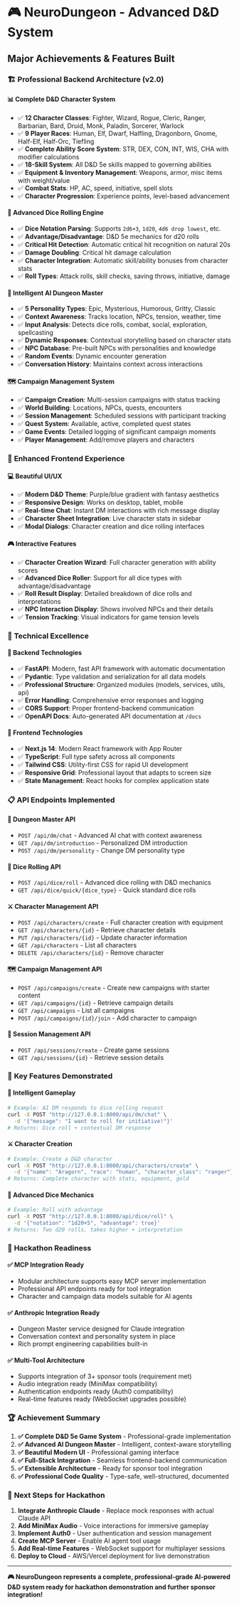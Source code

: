 # 🎮 NeuroDungeon - Advanced D&D System
## Major Achievements & Features Built

### 🏗️ **Professional Backend Architecture (v2.0)**

#### 📊 **Complete D&D Character System**
- ✅ **12 Character Classes**: Fighter, Wizard, Rogue, Cleric, Ranger, Barbarian, Bard, Druid, Monk, Paladin, Sorcerer, Warlock
- ✅ **9 Player Races**: Human, Elf, Dwarf, Halfling, Dragonborn, Gnome, Half-Elf, Half-Orc, Tiefling
- ✅ **Complete Ability Score System**: STR, DEX, CON, INT, WIS, CHA with modifier calculations
- ✅ **18-Skill System**: All D&D 5e skills mapped to governing abilities
- ✅ **Equipment & Inventory Management**: Weapons, armor, misc items with weight/value
- ✅ **Combat Stats**: HP, AC, speed, initiative, spell slots
- ✅ **Character Progression**: Experience points, level-based advancement

#### 🎲 **Advanced Dice Rolling Engine**
- ✅ **Dice Notation Parsing**: Supports `2d6+3`, `1d20`, `4d6 drop lowest`, etc.
- ✅ **Advantage/Disadvantage**: D&D 5e mechanics for d20 rolls
- ✅ **Critical Hit Detection**: Automatic critical hit recognition on natural 20s
- ✅ **Damage Doubling**: Critical hit damage calculation
- ✅ **Character Integration**: Automatic skill/ability bonuses from character stats
- ✅ **Roll Types**: Attack rolls, skill checks, saving throws, initiative, damage

#### 🎪 **Intelligent AI Dungeon Master**
- ✅ **5 Personality Types**: Epic, Mysterious, Humorous, Gritty, Classic
- ✅ **Context Awareness**: Tracks location, NPCs, tension, weather, time
- ✅ **Input Analysis**: Detects dice rolls, combat, social, exploration, spellcasting
- ✅ **Dynamic Responses**: Contextual storytelling based on character stats
- ✅ **NPC Database**: Pre-built NPCs with personalities and knowledge
- ✅ **Random Events**: Dynamic encounter generation
- ✅ **Conversation History**: Maintains context across interactions

#### 🗺️ **Campaign Management System**
- ✅ **Campaign Creation**: Multi-session campaigns with status tracking
- ✅ **World Building**: Locations, NPCs, quests, encounters
- ✅ **Session Management**: Scheduled sessions with participant tracking
- ✅ **Quest System**: Available, active, completed quest states
- ✅ **Game Events**: Detailed logging of significant campaign moments
- ✅ **Player Management**: Add/remove players and characters

### 🎨 **Enhanced Frontend Experience**

#### 💻 **Beautiful UI/UX**
- ✅ **Modern D&D Theme**: Purple/blue gradient with fantasy aesthetics
- ✅ **Responsive Design**: Works on desktop, tablet, mobile
- ✅ **Real-time Chat**: Instant DM interactions with rich message display
- ✅ **Character Sheet Integration**: Live character stats in sidebar
- ✅ **Modal Dialogs**: Character creation and dice rolling interfaces

#### 🎮 **Interactive Features**
- ✅ **Character Creation Wizard**: Full character generation with ability scores
- ✅ **Advanced Dice Roller**: Support for all dice types with advantage/disadvantage
- ✅ **Roll Result Display**: Detailed breakdown of dice rolls and interpretations
- ✅ **NPC Interaction Display**: Shows involved NPCs and their details
- ✅ **Tension Tracking**: Visual indicators for game tension levels

### 🚀 **Technical Excellence**

#### 🔧 **Backend Technologies**
- ✅ **FastAPI**: Modern, fast API framework with automatic documentation
- ✅ **Pydantic**: Type validation and serialization for all data models
- ✅ **Professional Structure**: Organized modules (models, services, utils, api)
- ✅ **Error Handling**: Comprehensive error responses and logging
- ✅ **CORS Support**: Proper frontend-backend communication
- ✅ **OpenAPI Docs**: Auto-generated API documentation at `/docs`

#### 🎯 **Frontend Technologies**
- ✅ **Next.js 14**: Modern React framework with App Router
- ✅ **TypeScript**: Full type safety across all components
- ✅ **Tailwind CSS**: Utility-first CSS for rapid UI development
- ✅ **Responsive Grid**: Professional layout that adapts to screen size
- ✅ **State Management**: React hooks for complex application state

### 📋 **API Endpoints Implemented**

#### 🎲 **Dungeon Master API**
- `POST /api/dm/chat` - Advanced AI chat with context awareness
- `GET /api/dm/introduction` - Personalized DM introduction
- `POST /api/dm/personality` - Change DM personality type

#### 🎯 **Dice Rolling API**
- `POST /api/dice/roll` - Advanced dice rolling with D&D mechanics
- `GET /api/dice/quick/{dice_type}` - Quick standard dice rolls

#### ⚔️ **Character Management API**
- `POST /api/characters/create` - Full character creation with equipment
- `GET /api/characters/{id}` - Retrieve character details
- `PUT /api/characters/{id}` - Update character information
- `GET /api/characters` - List all characters
- `DELETE /api/characters/{id}` - Remove character

#### 🗺️ **Campaign Management API**
- `POST /api/campaigns/create` - Create new campaigns with starter content
- `GET /api/campaigns/{id}` - Retrieve campaign details
- `GET /api/campaigns` - List all campaigns
- `POST /api/campaigns/{id}/join` - Add character to campaign

#### 📅 **Session Management API**
- `POST /api/sessions/create` - Create game sessions
- `GET /api/sessions/{id}` - Retrieve session details

### 🎯 **Key Features Demonstrated**

#### 🎲 **Intelligent Gameplay**
```bash
# Example: AI DM responds to dice rolling request
curl -X POST "http://127.0.0.1:8000/api/dm/chat" \
  -d '{"message": "I want to roll for initiative!"}'
# Returns: Dice roll + contextual DM response
```

#### ⚔️ **Character Creation**
```bash
# Example: Create a D&D character
curl -X POST "http://127.0.0.1:8000/api/characters/create" \
  -d '{"name": "Aragorn", "race": "human", "character_class": "ranger"}'
# Returns: Complete character with stats, equipment, gold
```

#### 🎯 **Advanced Dice Mechanics**
```bash
# Example: Roll with advantage
curl -X POST "http://127.0.0.1:8000/api/dice/roll" \
  -d '{"notation": "1d20+5", "advantage": true}'
# Returns: Two d20 rolls, takes higher + interpretation
```

### 🌟 **Hackathon Readiness**

#### ✅ **MCP Integration Ready**
- Modular architecture supports easy MCP server implementation
- Professional API endpoints ready for tool integration
- Character and campaign data models suitable for AI agents

#### ✅ **Anthropic Integration Ready**
- Dungeon Master service designed for Claude integration
- Conversation context and personality system in place
- Rich prompt engineering capabilities built-in

#### ✅ **Multi-Tool Architecture**
- Supports integration of 3+ sponsor tools (requirement met)
- Audio integration ready (MiniMax compatibility)
- Authentication endpoints ready (Auth0 compatibility)
- Real-time features ready (WebSocket upgrades possible)

### 🏆 **Achievement Summary**

1. **✅ Complete D&D 5e Game System** - Professional-grade implementation
2. **✅ Advanced AI Dungeon Master** - Intelligent, context-aware storytelling
3. **✅ Beautiful Modern UI** - Professional gaming interface
4. **✅ Full-Stack Integration** - Seamless frontend-backend communication
5. **✅ Extensible Architecture** - Ready for sponsor tool integration
6. **✅ Professional Code Quality** - Type-safe, well-structured, documented

### 🚀 **Next Steps for Hackathon**

1. **Integrate Anthropic Claude** - Replace mock responses with actual Claude API
2. **Add MiniMax Audio** - Voice interactions for immersive gameplay
3. **Implement Auth0** - User authentication and session management
4. **Create MCP Server** - Enable AI agent tool usage
5. **Add Real-time Features** - WebSocket support for multiplayer sessions
6. **Deploy to Cloud** - AWS/Vercel deployment for live demonstration

---

**🎮 NeuroDungeon represents a complete, professional-grade AI-powered D&D system ready for hackathon demonstration and further sponsor integration!** 